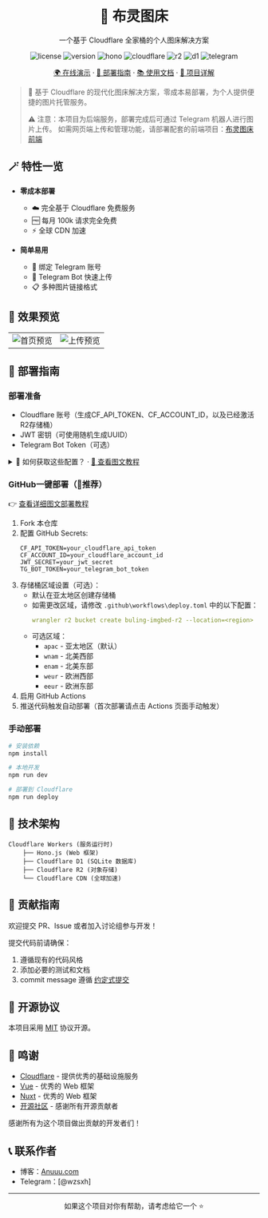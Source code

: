 <div align="center">
    <h1>🌈 布灵图床</h1>
    <p>一个基于 Cloudflare 全家桶的个人图床解决方案</p>
    <p>
        <img src="https://img.shields.io/badge/license-MIT-blue.svg" alt="license">
        <img src="https://img.shields.io/badge/version-1.0.0-brightgreen.svg" alt="version">
        <img src="https://img.shields.io/badge/Hono-3.x-E36002.svg" alt="hono">
        <img src="https://img.shields.io/badge/Cloudflare-Workers-F38020.svg" alt="cloudflare">
        <img src="https://img.shields.io/badge/Cloudflare%20R2-Storage-F38020.svg" alt="r2">
        <img src="https://img.shields.io/badge/Cloudflare%20D1-Database-F38020.svg" alt="d1">
        <img src="https://img.shields.io/badge/Telegram-Bot-26A5E4.svg" alt="telegram">
    </p>
    <p>
        <a href="https://img.808080.xyz">🌍 在线演示</a> ·
        <a href="#部署指南">🚀 部署指南</a> ·
        <a href="#使用文档">📚 使用文档</a> ·
        <a href="https://anuuu.com/buling-imgbed.html">🎯 项目详解</a>
    </p>
</div>

> 🎯 基于 Cloudflare 的现代化图床解决方案，零成本易部署，为个人提供便捷的图片托管服务。
> 
> ⚠️ 注意：本项目为后端服务，部署完成后可通过 Telegram 机器人进行图片上传。
> 如需网页端上传和管理功能，请部署配套的前端项目：[布灵图床前端](https://github.com/wzs8/buling-imgbed-frontend)



## 🪄 特性一览

- **零成本部署**
  - ☁️ 完全基于 Cloudflare 免费服务
  - 🆓 每月 100k 请求完全免费
  - ⚡ 全球 CDN 加速
  
- **简单易用**
  - 🔐 绑定 Telegram 账号
  - 🤖 Telegram Bot 快速上传
  - 📋 多种图片链接格式



## 📸 效果预览

<table>
  <tr>
    <td><img src="https://s1.img.808080.xyz/07a0de2be6678c5e27e75a7e5a646cce.png" alt="首页预览"></td>
    <td><img src="https://s1.img.808080.xyz/410f2aeb7b63e9048ed55f99df050627.png" alt="上传预览"></td>
  </tr>
</table>

## 🚀 部署指南

### 部署准备

- Cloudflare 账号（生成CF_API_TOKEN、CF_ACCOUNT_ID，以及已经激活R2存储桶）
- JWT 密钥（可使用随机生成UUID）
- Telegram Bot Token（可选）

<details>
<summary>📝 如何获取这些配置？ · <a href="https://anuuu.com/buling-imgbed-config.html">📖 查看图文教程</a></summary>

#### 1. Cloudflare 配置获取
1. 注册并登录 [Cloudflare](https://dash.cloudflare.com)
2. 获取 Account ID：
   - 登录后点击右上角的账号图标
   - 在下拉菜单中选择 "Account Home"
   - 在右侧可以找到你的 Account ID
3. 创建 API Token：
   - 进入 [API Tokens 页面](https://dash.cloudflare.com/profile/api-tokens)
   - 点击 "Create Token"
   - 选择 "Create Custom Token"
   - 权限设置：
     - Account.Workers R2 Storage: Read & Write
     - Account.Workers Scripts: Edit
     - Account.D1: Edit
     - Account.Cloudflare Pages: Edit (建议添加，用于前端项目部署，可复用此token)

#### 2. JWT 密钥生成
- 方法一：使用在线 UUID 生成器：[UUID Generator](https://www.uuidgenerator.net/)
- 方法二：使用命令行：
  ```bash
  # Linux/Mac
  uuidgen
  # 或者
  python -c 'import uuid; print(uuid.uuid4())'
  ```

#### 3. Telegram Bot Token 获取
1. 在 Telegram 中找到 [@BotFather](https://t.me/BotFather)
2. 发送 `/newbot` 命令
3. 按照提示设置机器人名称
4. 创建成功后，BotFather 会发送给你 Bot Token

</details>

### GitHub一键部署（🌟推荐）
👉 [查看详细图文部署教程](https://anuuu.com/buling-imgbed-backend-deploy.html)

1. Fork 本仓库
2. 配置 GitHub Secrets:
   ```
   CF_API_TOKEN=your_cloudflare_api_token
   CF_ACCOUNT_ID=your_cloudflare_account_id
   JWT_SECRET=your_jwt_secret
   TG_BOT_TOKEN=your_telegram_bot_token
   ```
3. 存储桶区域设置（可选）：
   - 默认在亚太地区创建存储桶
   - 如需更改区域，请修改 `.github\workflows\deploy.toml` 中的以下配置：
     ```yaml
     wrangler r2 bucket create buling-imgbed-r2 --location=<region>
     ```
   - 可选区域：
     - `apac` - 亚太地区（默认）
     - `wnam` - 北美西部
     - `enam` - 北美东部
     - `weur` - 欧洲西部
     - `eeur` - 欧洲东部
4. 启用 GitHub Actions
5. 推送代码触发自动部署（首次部署请点击 Actions 页面手动触发）


### 手动部署

```bash
# 安装依赖
npm install

# 本地开发
npm run dev

# 部署到 Cloudflare
npm run deploy
```

## 🔧 技术架构

```
Cloudflare Workers (服务运行时)
    ├── Hono.js (Web 框架)
    ├── Cloudflare D1 (SQLite 数据库)
    ├── Cloudflare R2 (对象存储)
    └── Cloudflare CDN (全球加速)
```

## 🤝 贡献指南

欢迎提交 PR、Issue 或者加入讨论组参与开发！

提交代码前请确保：
1. 遵循现有的代码风格
2. 添加必要的测试和文档
3. commit message 遵循 [约定式提交](https://www.conventionalcommits.org/zh-hans/v1.0.0/)

## 📜 开源协议

本项目采用 [MIT](LICENSE) 协议开源。

## 🎉 鸣谢
- [Cloudflare](https://www.cloudflare.com/) - 提供优秀的基础设施服务
- [Vue](https://vuejs.org/) - 优秀的 Web 框架
- [Nuxt](https://nuxt.com/) - 优秀的 Web 框架
- [开源社区](https://github.com/) - 感谢所有开源贡献者

感谢所有为这个项目做出贡献的开发者们！

## 📞 联系作者

- 博客：[Anuuu.com](https://anuuu.com)
- Telegram：[@wzsxh]

---

<div align="center">
    如果这个项目对你有帮助，请考虑给它一个 ⭐️
</div>
